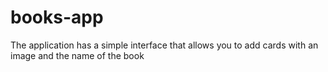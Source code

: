 # books-app
The application has a simple interface that allows you to add cards with an image and the name of the book
